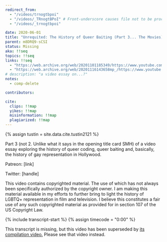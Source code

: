 ```yaml
---
redirect_from:
  - "/videos/trnogtbpoi"
  - "/videos/_TRnogtBPoI" # Front-underscore causes file not to be processed
  - "/videos/_trnogtbpoi"

date: 2020-06-01
title: "Unrequited: The History of Queer Baiting (Part 3... The Movies)"
parent: m8DRQ9-sCSI
status: Missing
aka: !!seq
topics: !!seq
links: !!seq
  - "https://web.archive.org/web/20201101185349/https://www.youtube.com/watch?v=_TRnogtBPoI&feature=youtu.be"
  - "https://web.archive.org/web/20201116143658mp_/https://www.youtube.com/watch?v=_TRnogtBPoI"
# description: "a video essay on...?"
notes:
  - comp-delete

contributors:

cite:
  clips: !!map
  yikes: !!map
  misinformation: !!map
  plagiarized: !!map
---
```

{% assign tustin = site.data.cite.tustin2121 %}

<compare>
<credits class="desc">

Part 3 (not 2. Unlike what it says in the opening title card SMH) of a video essay exploring the history of queer coding, queer baiting and, basically, the history of gay representation in Hollywood.

Patreon: [link]

Twitter: [handle]

This video contains copyrighted material. The use of which has not always been specifically authorized by the copyright owner. I am making this material available in my efforts to further bring to light the history of LGBTQ+ representation in film and television. I believe this constitutes a fair use of any such copyrighted material as provided for in section 107 of the US Copyright Law.

</credits>
</compare>

{% include transcript-start %}
{% assign timecode = "0:00" %}

<div class="notice-banner">This transcript is missing, but this video has been superseded by <a href="{{ page.parent }}">its compilation video.<i class="fa-solid fa-arrow-turn-up"></i></a> Please see that video instead.</div>
